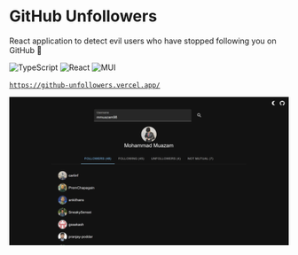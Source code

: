 # GitHub Unfollowers

React application to detect evil users who have stopped following you on GitHub 👀

![TypeScript](https://img.shields.io/badge/typescript-%23007ACC.svg?style=for-the-badge&logo=typescript&logoColor=white)
![React](https://img.shields.io/badge/react-%2320232a.svg?style=for-the-badge&logo=react&logoColor=%2361DAFB)
![MUI](https://img.shields.io/badge/MUI-%230081CB.svg?style=for-the-badge&logo=material-ui&logoColor=white)

<a href="https://github-unfollowers.vercel.app/">`https://github-unfollowers.vercel.app/`</a>

<img src="./public/UI.png"/>
